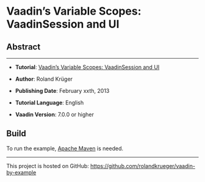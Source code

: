 Vaadin’s Variable Scopes: VaadinSession and UI
==============================================================

Abstract
--------


- - - - - - - - -

* __Tutorial__: [Vaadin’s Variable Scopes: VaadinSession and UI](http://blog.oio.de)

* __Author__: Roland Krüger

* __Publishing Date__: February xxth, 2013

* __Tutorial Language__: English

* __Vaadin Version__: 7.0.0 or higher

Build
-----

To run the example, [Apache Maven](http://maven.apache.org) is needed. 

- - - - - - - - - -
This project is hosted on GitHub: https://github.com/rolandkrueger/vaadin-by-example